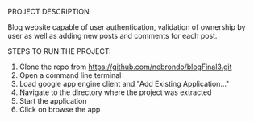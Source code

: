 PROJECT DESCRIPTION

Blog website capable of user authentication, validation of ownership by user as
well as adding new posts and comments for each post.

STEPS TO RUN THE PROJECT:

1. Clone the repo from https://github.com/nebrondo/blogFinal3.git
2. Open a command line terminal
3. Load google app engine client and "Add Existing Application..."
4. Navigate to the directory where the project was extracted
5. Start the application
6. Click on browse the app